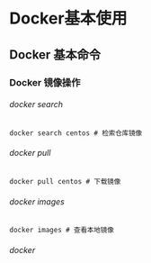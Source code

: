 # Docker基本使用

## Docker 基本命令

### Docker 镜像操作

###### docker search

```shell
docker search centos # 检索仓库镜像
```

###### docker pull

```shell
docker pull centos # 下载镜像
```

###### docker images

```shell
docker images # 查看本地镜像
```

###### docker 